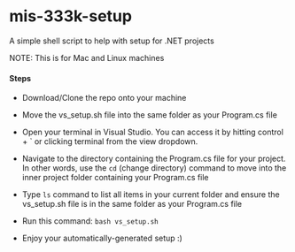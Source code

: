# mis-333k-setup
A simple shell script to help with setup for .NET projects

NOTE: This is for Mac and Linux machines

#### Steps

- Download/Clone the repo onto your machine


- Move the vs_setup.sh file into the same folder as your Program.cs file


- Open your terminal in Visual Studio. You can access it by hitting control + ` or clicking terminal from the view dropdown.


- Navigate to the directory containing the Program.cs file for your project. In other words, use the ```cd``` (change directory) command to move into the inner project folder containing your Program.cs file


- Type ```ls``` command to list all items in your current folder and ensure the vs_setup.sh file is in the same folder as your Program.cs file


- Run this command: 
```bash vs_setup.sh```


- Enjoy your automatically-generated setup :)
